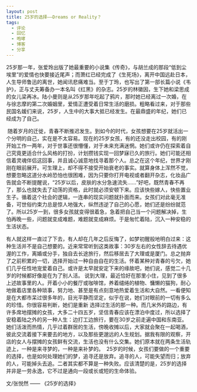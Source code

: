 ```yaml
---
layout: post
title: 25岁的选择——Dreams or Reality？
tags:
  - 评论
  - 回忆
  - 咆哮
  - 博客
  - 分享
---
```

25岁那一年，张爱玲出版了她最重要的小说集《传奇》，与胡兰成的那段“低到尘埃里”的爱情也快要接近尾声；而萧红已经完成了《生死场》，离开中国远赴日本，人生导师鲁迅的离世，她闻讯悲痛难当。至于丁玲，也写出了第一部长篇小说《韦护》，正与丈夫筹备办一本名叫《红黑》的杂志。25岁的林徽因，生下她和梁思成的女儿梁再冰。陆小曼则是从25岁那年吃起了鸦片，那时她已经离过一次婚，在与徐志摩的第二次婚姻里，爱情正遭受着日常生活的磨损。粗略看过来，对于那些民国名媛们来说，25岁，人生中的大事大抵已经发生。在最鼎盛的年纪，她们已经成为了自己。

 随着岁月的迁徙，青春不断推迟发生。到如今的时代，女孩想要在25岁就活出一个分明的自己，实在是不太容易。现在的25岁女孩，有的还没走出校园，有的刚开始工作一两年，对于世事还很懵懂，对于未来充满迷惘。她们或许仍在探索着自己究竟更适合什么风格的打扮，计划攒钱实现一回梦寐已久的旅行。她们可能还相信着灵魂伴侣这回事，并且诚心诚意地找寻着那个人。总之在这个年纪，世界才刚刚在眼前展开。可生理上，却不得不接受开始衰老的事实。就算身体上浑然不觉，想要忽略这道分水岭恐怕也很困难，因为只要你打开电视或者翻开杂志，化妆品广告就会不断提醒说，“25岁以后，皮肤的水分急速流失……”好吧，既然青春不再了，那么也就失去了动荡的资格，此时就必须安顿下来。应该快些嫁人，快些置业生子。循着这个社会的逻辑，一连串的现实问题就扑面而来。女孩们对此毫无准备，可世俗约束力总是惊人地强大，纵然违逆了自己的心愿，她们还是纷纷就范了。所以25岁一到，很多女孩就变得很着急，急着把自己当一个问题解决掉，生怕再晚一些，问题就变成难题，难题就变成麻烦。于是匆忙着陆，沉入一种安稳的生活状态。

有人就这样一直过了下去，有人却在几年之后反悔了，如梦初醒般地明白过来：这种生活并不是自己想要的。近来常常听到这类故事：30岁左右的女性辞去待遇优渥的工作，离婚或分手，独自去长途旅行，然后移居去了大理或是厦门。总之抛弃了之前积累的一切，选择开始过一种自由自在的生活。怀着某种对青春的亏欠，她们几乎任性地宠爱着自己。或许是太早就安定下来的缘故吧，她们说，感觉二十几岁的时候都好像是在为了别人活。
说到大理，最近恰好在那里小住，见到了很多上述故事里的人。开着小小的餐厅或咖啡馆，养着缱绻的植物、慵懒的猫狗，耐心地做着店里各种琐事，努力地、甚至是有点刻意地热爱着生活和大自然。一看便知是在大都市呆过很多年的，目光平静而坚定，似乎在说，她们对眼前的一切有多么的珍惜。你很容易判断，她们是重新 选择过生活的那一种。而几米外的路边，有许多席地摆摊的女孩，大多二十四五岁，坚信青春应该在漂泊中度过，所以选择了安稳着陆之外的另一种人生：边打工边旅行，要在30岁之前走遍中国和东南亚。她们活泼而热情，几乎过着群居的生活，傍晚收摊以后，大家就会聚在一起喝酒，彼此交流着接下来要去的地方，以及那些更邈远的人生规划。据我有限的观察，开店的女人与摆摊的女孩鲜有交流，生活也没有什么交集。她们原本就在两条生活轨迹上，一种是来寻梦的，一种是来补梦的。 
25岁的时候，女孩们要做的一个重要的选择，也是如何处理她们的梦，追寻还是放弃。追寻的人，可能失望而归；放弃的人，可能掉头去追。二者其实都不算是一种失败。应该清楚的是，25岁的选择并非是一劳永逸，它不过是通向一段或长或短的生命体验。


文/张悦然 —— 《25岁的选择》
